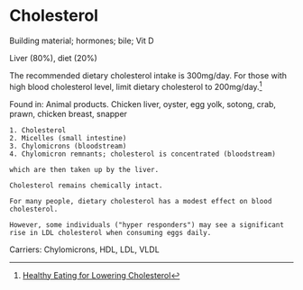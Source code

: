 # Cholesterol

Building material; hormones; bile; Vit D

Liver (80%), diet (20%)

The recommended dietary cholesterol intake is 300mg/day. For those with high blood cholesterol level, limit dietary cholesterol to 200mg/day.[^healthhub]

Found in: Animal products. Chicken liver, oyster, egg yolk, sotong, crab, prawn, chicken breast, snapper

~~~admonish note title="Cholesterol digestion"
1. Cholesterol
2. Micelles (small intestine)
3. Chylomicrons (bloodstream)
4. Chylomicron remnants; cholesterol is concentrated (bloodstream)

which are then taken up by the liver.

Cholesterol remains chemically intact.
~~~

~~~admonish note title="Dietry cholesterol effect on blood cholesterol"
For many people, dietary cholesterol has a modest effect on blood cholesterol.

However, some individuals ("hyper responders") may see a significant rise in LDL cholesterol when consuming eggs daily.
~~~

Carriers: Chylomicrons, HDL, LDL, VLDL

[^healthhub]: [Healthy Eating for Lowering Cholesterol](https://www.healthhub.sg/live-healthy/healthy-eating-for-lowering-cholesterol)
